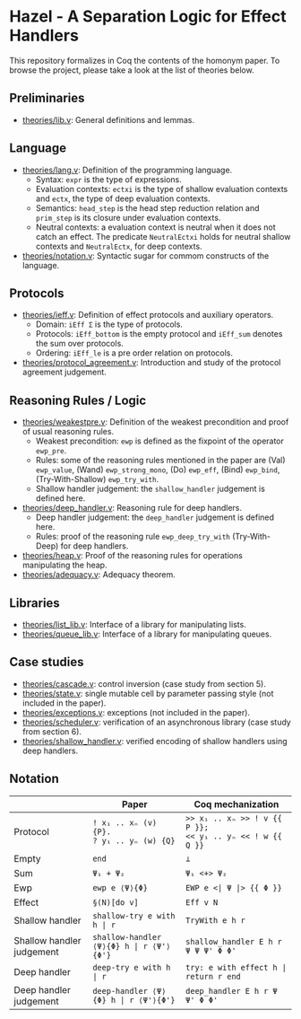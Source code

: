 # Hazel - A Separation Logic for Effect Handlers

This repository formalizes in Coq the contents of the homonym paper.
To browse the project, please take a look at the list of theories below.

## Preliminaries

 - [theories/lib.v](theories/lib.v): General definitions and lemmas.

## Language

 - [theories/lang.v](theories/lang.v): Definition of the programming language.
   + Syntax: `expr` is the type of expressions.
   + Evaluation contexts: `ectxi` is the type of shallow evaluation contexts
     and `ectx`, the type of deep evaluation contexts.
   + Semantics: `head_step` is the head step reduction relation and `prim_step`
     is its closure under evaluation contexts.
   + Neutral contexts: a evaluation context is neutral when it does not
     catch an effect. The predicate `NeutralEctxi` holds for neutral shallow
     contexts and `NeutralEctx`, for deep contexts.
 - [theories/notation.v](theories/notation.v): Syntactic sugar for commom
   constructs of the language.

## Protocols

 - [theories/ieff.v](theories/ieff.v): Definition of effect protocols and
   auxiliary operators.
   + Domain: `iEff Σ` is the type of protocols.
   + Protocols: `iEff_bottom` is the empty protocol and `iEff_sum` denotes
     the sum over protocols.
   + Ordering: `iEff_le` is a pre order relation on protocols.
 - [theories/protocol_agreement.v](theories/protocol_agreement.v): Introduction and
   study of the protocol agreement judgement.

## Reasoning Rules / Logic

 - [theories/weakestpre.v](theories/weakestpre.v): Definition of the weakest
   precondition and proof of usual reasoning rules.
   + Weakest precondition: `ewp` is defined as the fixpoint of the operator `ewp_pre`.
   + Rules: some of the reasoning rules mentioned in the paper are (Val)
    `ewp_value`, (Wand) `ewp_strong_mono`, (Do) `ewp_eff`,
    (Bind) `ewp_bind`, (Try-With-Shallow) `ewp_try_with`.
   + Shallow handler judgement: the `shallow_handler` judgement is defined here.
 - [theories/deep_handler.v](theories/deep_handler.v): Reasoning rule for deep handlers.
   + Deep handler judgement: the `deep_handler` judgement is defined here.
   + Rules: proof of the reasoning rule `ewp_deep_try_with` (Try-With-Deep) for deep handlers.
 - [theories/heap.v](theories/heap.v): Proof of the reasoning rules for
   operations manipulating the heap.
 - [theories/adequacy.v](theories/adequacy.v): Adequacy theorem.

## Libraries

 - [theories/list_lib.v](theories/list_lib.v): Interface of a library for
   manipulating lists.
 - [theories/queue_lib.v](theories/queue_lib.v): Interface of a library for
    manipulating queues.

## Case studies

 - [theories/cascade.v](theories/cascade.v): control inversion (case study from
    section 5).
 - [theories/state.v](theories/state.v): single mutable cell by parameter
   passing style (not included in the paper).
 - [theories/exceptions.v](theories/exceptions.v): exceptions (not included in
   the paper).
 - [theories/scheduler.v](theories/scheduler.v): verification of an asynchronous
   library (case study from section 6).
 - [theories/shallow_handler.v](theories/shallow_handler.v): verified encoding
   of shallow handlers using deep handlers.

## Notation

|                          | Paper                                         | Coq mechanization                                            |
|--------------------------|-----------------------------------------------|--------------------------------------------------------------|
| Protocol                  | `! x₁ .. xₙ (v) {P}.`<br/>`? y₁ .. yₙ (w) {Q}`  | `>> x₁ .. xₙ >> ! v {{ P }};`<br/>`<< y₁ .. yₙ << ! w {{ Q }}` |
| Empty                     | `end`                                           | `⊥`                                                            |
| Sum                       | `Ψ₁ + Ψ₂`                                       | `Ψ₁ <+> Ψ₂`                                                    |
| Ewp                       | `ewp e ⟨Ψ⟩{Φ}`                                  | `EWP e <\| Ψ \|> {{ Φ }}`                                      |
| Effect                    | `§(N)[do v]`                                    | `Eff v N`                                                      |
| Shallow handler           | `shallow-try e with h \| r`                     | `TryWith e h r`                                                |
| Shallow handler judgement | `shallow-handler ⟨Ψ⟩{Φ} h \| r ⟨Ψ'⟩{Φ'}`        | `shallow_handler E h r Ψ Ψ Ψ' Φ Φ'`                            |
| Deep handler              | `deep-try e with h \| r`                        | `try: e with effect h \| return r end`                         |
| Deep handler judgement    | `deep-handler ⟨Ψ⟩{Φ} h \| r ⟨Ψ'⟩{Φ'}`           | `deep_handler E h r Ψ Ψ' Φ Φ'`                                 |

